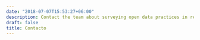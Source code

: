 ```yaml
---
date: "2018-07-07T15:53:27+06:00"
description: Contact the team about surveying open data practices in research
draft: false
title: Contacto
---
```

